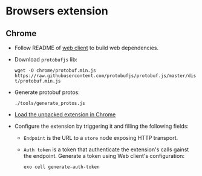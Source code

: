 # Browsers extension

## Chrome

* Follow README of [web client](../web/README.md) to build web dependencies.

* Download `protobufjs` lib:

  `wget -O chrome/protobuf.min.js https://raw.githubusercontent.com/protobufjs/protobuf.js/master/dist/protobuf.min.js`

* Generate protobuf protos:

  `./tools/generate_protos.js`

* [Load the unpacked extension in Chrome](https://developer.chrome.com/docs/extensions/get-started)

* Configure the extension by triggering it and filling the following fields:
  * `Endpoint` is the URL to a `store` node exposing HTTP transport.

  * `Auth token` is a token that authenticate the extension's calls gainst the endpoint.
      Generate a token using Web client's configuration:

      `exo cell generate-auth-token`
